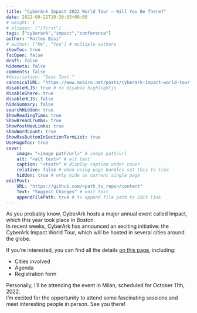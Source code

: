 ```yaml
---
title: "CyberArk Impact 2022 World Tour – Will You Be There?"
date: 2022-09-21T19:30:03+00:00
# weight: 1
# aliases: ["/first"]
tags: ["cyberark","impact","conference"]
author: "Matteo Bisi"
# author: ["Me", "You"] # multiple authors
showToc: true
TocOpen: false
draft: false
hidemeta: false
comments: false
#description: "Desc Text."
canonicalURL: "https://www.msbiro.net/posts/cyberark-impact-world-tour-2022/"
disableHLJS: true # to disable highlightjs
disableShare: true
disableHLJS: false
hideSummary: false
searchHidden: true
ShowReadingTime: true
ShowBreadCrumbs: true
ShowPostNavLinks: true
ShowWordCount: true
ShowRssButtonInSectionTermList: true
UseHugoToc: true
cover:
    image: "<image path/url>" # image path/url
    alt: "<alt text>" # alt text
    caption: "<text>" # display caption under cover
    relative: false # when using page bundles set this to true
    hidden: true # only hide on current single page
editPost:
    URL: "https://github.com/<path_to_repo>/content"
    Text: "Suggest Changes" # edit text
    appendFilePath: true # to append file path to Edit link
---
```

As you probably know, CyberArk hosts a major annual event called Impact, which this year took place in Boston.  
In recent weeks, CyberArk has announced an exciting initiative: the CyberArk Impact World Tour, which will be hosted in several cities around the globe.  

If you’re interested, you can find all the details [on this page](https://www.cyberark.com/impact-world-tour/), including:  

   - Cities involved
   - Agenda
   - Registration form

Personally, I’ll be attending the event in Milan, scheduled for October 11th, 2022.  
I’m excited for the opportunity to attend some fascinating sessions and meet interesting people in person. See you there!   